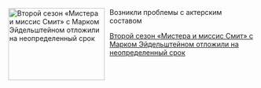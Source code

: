 <!--2025-09-12 11:45:30-->
<div class="yb">
  <div class="rss kino_kino"><a href="https://www.kino-teatr.ru/kino/news/y2025/9-12/38947/" title="Второй сезон «Мистера и миссис Смит» с Марком Эйдельштейном отложили на неопределенный срок"><img src="https://www.kino-teatr.ru/news/7/4/38947/poster.jpg" width="196" height="147" align="left" hspace="5" style="margin: 0px 10px 0px 5px" alt="Второй сезон «Мистера и миссис Смит» с Марком Эйдельштейном отложили на неопределенный срок"/></a>Возникли проблемы с актерским составом <p class="titl"><a href="https://www.kino-teatr.ru/kino/news/y2025/9-12/38947/">Второй сезон «Мистера и миссис Смит» с Марком Эйдельштейном отложили на неопределенный срок</a></p></div>
</div>

